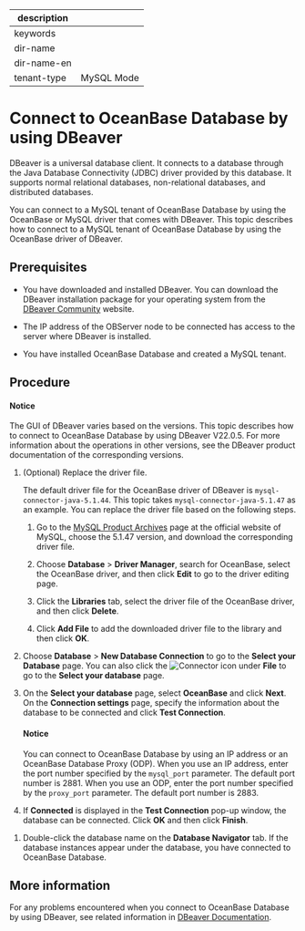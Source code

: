 | description ||
|---|---|
| keywords ||
| dir-name ||
| dir-name-en ||
| tenant-type | MySQL Mode |

# Connect to OceanBase Database by using DBeaver

DBeaver is a universal database client. It connects to a database through the Java Database Connectivity (JDBC) driver provided by this database. It supports normal relational databases, non-relational databases, and distributed databases.

You can connect to a MySQL tenant of OceanBase Database by using the OceanBase or MySQL driver that comes with DBeaver. This topic describes how to connect to a MySQL tenant of OceanBase Database by using the OceanBase driver of DBeaver.

## Prerequisites

* You have downloaded and installed DBeaver. You can download the DBeaver installation package for your operating system from the [DBeaver Community](https://dbeaver.io/download/) website.

* The IP address of the OBServer node to be connected has access to the server where DBeaver is installed.

* You have installed OceanBase Database and created a MySQL tenant.

## Procedure

<main id="notice" type='notice'>
    <h4>Notice</h4>
    <p>The GUI of DBeaver varies based on the versions. This topic describes how to connect to OceanBase Database by using DBeaver V22.0.5. For more information about the operations in other versions, see the DBeaver product documentation of the corresponding versions. </p>
</main>

1. (Optional) Replace the driver file.

   The default driver file for the OceanBase driver of DBeaver is `mysql-connector-java-5.1.44`. This topic takes `mysql-connector-java-5.1.47` as an example. You can replace the driver file based on the following steps.

   1. Go to the [MySQL Product Archives](https://downloads.mysql.com/archives/c-j/) page at the official website of MySQL, choose the 5.1.47 version, and download the corresponding driver file.

   2. Choose **Database** > **Driver Manager**, search for OceanBase, select the OceanBase driver, and then click **Edit** to go to the driver editing page.

   3. Click the **Libraries** tab, select the driver file of the OceanBase driver, and then click **Delete**.

   4. Click **Add File** to add the downloaded driver file to the library and then click **OK**.

2. Choose **Database** > **New Database Connection** to go to the **Select your Database** page. You can also click the ![Connector](https://obbusiness-private.oss-cn-shanghai.aliyuncs.com/doc/img/observer/V3.1.3/zh-CN/1.users-guide/5.database-connection-and-routing/4.administrator-guide-connect-to-oceanbase-database/4.connect-to-oceanbase-database-through-dbeaver-01.png) icon under **File** to go to the **Select your database** page.

   <!-- ![Select your database](https://obbusiness-private.oss-cn-shanghai.aliyuncs.com/doc/img/observer/V3.1.3/zh-CN/1.users-guide/5.database-connection-and-routing/4.administrator-guide-connect-to-oceanbase-database/4.connect-to-oceanbase-database-through-dbeaver-02.png) -->

3. On the **Select your database** page, select **OceanBase** and click **Next**. On the **Connection settings** page, specify the information about the database to be connected and click **Test Connection**.

   <!-- ![Test](https://obbusiness-private.oss-cn-shanghai.aliyuncs.com/doc/img/observer/V3.1.3/zh-CN/1.users-guide/5.database-connection-and-routing/4.administrator-guide-connect-to-oceanbase-database/4.connect-to-oceanbase-database-through-dbeaver-03.png) -->

   <main id="notice" type='notice'>
       <h4>Notice</h4>
       <p>You can connect to OceanBase Database by using an IP address or an OceanBase Database Proxy (ODP). When you use an IP address, enter the port number specified by the <code>mysql_port</code> parameter. The default port number is 2881. When you use an ODP, enter the port number specified by the <code>proxy_port</code> parameter. The default port number is 2883. </p>
   </main>

4. If **Connected** is displayed in the **Test Connection** pop-up window, the database can be connected. Click **OK** and then click **Finish**.

   <!-- ![Connected](https://obbusiness-private.oss-cn-shanghai.aliyuncs.com/doc/img/observer/V3.1.3/zh-CN/1.users-guide/5.database-connection-and-routing/4.administrator-guide-connect-to-oceanbase-database/4.connect-to-oceanbase-database-through-dbeaver-04.png) -->

<!-- 5. Double-click the database name on the **Database Navigator** tab, as shown in the following figure. If the database instances appear under the database, you have connected to OceanBase Database. -->
1. Double-click the database name on the **Database Navigator** tab. If the database instances appear under the database, you have connected to OceanBase Database.


   <!-- ![Connection result](https://obbusiness-private.oss-cn-shanghai.aliyuncs.com/doc/img/observer/V3.1.3/zh-CN/1.users-guide/5.database-connection-and-routing/4.administrator-guide-connect-to-oceanbase-database/4.connect-to-oceanbase-database-through-dbeaver-05.png) -->

## More information

For any problems encountered when you connect to OceanBase Database by using DBeaver, see related information in [DBeaver Documentation](https://dbeaver.com/docs/dbeaver/).
